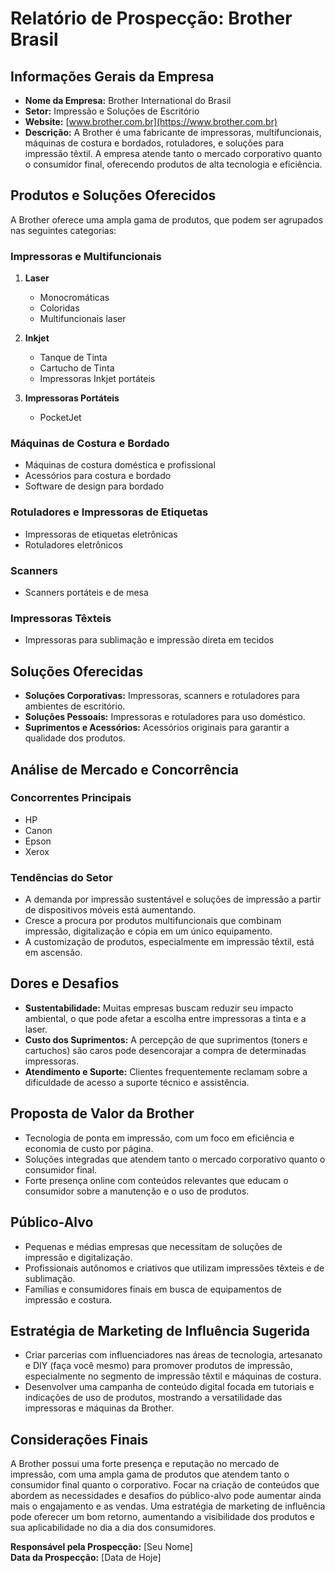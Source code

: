 # Relatório de Prospecção: Brother Brasil

## Informações Gerais da Empresa
- **Nome da Empresa:** Brother International do Brasil
- **Setor:** Impressão e Soluções de Escritório
- **Website:** [www.brother.com.br](https://www.brother.com.br)
- **Descrição:** A Brother é uma fabricante de impressoras, multifuncionais, máquinas de costura e bordados, rotuladores, e soluções para impressão têxtil. A empresa atende tanto o mercado corporativo quanto o consumidor final, oferecendo produtos de alta tecnologia e eficiência.

## Produtos e Soluções Oferecidos
A Brother oferece uma ampla gama de produtos, que podem ser agrupados nas seguintes categorias:

### Impressoras e Multifuncionais
1. **Laser**
   - Monocromáticas
   - Coloridas
   - Multifuncionais laser

2. **Inkjet**
   - Tanque de Tinta
   - Cartucho de Tinta
   - Impressoras Inkjet portáteis

3. **Impressoras Portáteis**
   - PocketJet

### Máquinas de Costura e Bordado
- Máquinas de costura doméstica e profissional
- Acessórios para costura e bordado
- Software de design para bordado

### Rotuladores e Impressoras de Etiquetas
- Impressoras de etiquetas eletrônicas
- Rotuladores eletrônicos

### Scanners
- Scanners portáteis e de mesa

### Impressoras Têxteis
- Impressoras para sublimação e impressão direta em tecidos

## Soluções Oferecidas
- **Soluções Corporativas:** Impressoras, scanners e rotuladores para ambientes de escritório.
- **Soluções Pessoais:** Impressoras e rotuladores para uso doméstico.
- **Suprimentos e Acessórios:** Acessórios originais para garantir a qualidade dos produtos.

## Análise de Mercado e Concorrência
### Concorrentes Principais
- HP
- Canon
- Epson
- Xerox

### Tendências do Setor
- A demanda por impressão sustentável e soluções de impressão a partir de dispositivos móveis está aumentando.
- Cresce a procura por produtos multifuncionais que combinam impressão, digitalização e cópia em um único equipamento.
- A customização de produtos, especialmente em impressão têxtil, está em ascensão.

## Dores e Desafios
- **Sustentabilidade:** Muitas empresas buscam reduzir seu impacto ambiental, o que pode afetar a escolha entre impressoras a tinta e a laser.
- **Custo dos Suprimentos:** A percepção de que suprimentos (toners e cartuchos) são caros pode desencorajar a compra de determinadas impressoras.
- **Atendimento e Suporte:** Clientes frequentemente reclamam sobre a dificuldade de acesso a suporte técnico e assistência.

## Proposta de Valor da Brother
- Tecnologia de ponta em impressão, com um foco em eficiência e economia de custo por página.
- Soluções integradas que atendem tanto o mercado corporativo quanto o consumidor final.
- Forte presença online com conteúdos relevantes que educam o consumidor sobre a manutenção e o uso de produtos.

## Público-Alvo
- Pequenas e médias empresas que necessitam de soluções de impressão e digitalização.
- Profissionais autônomos e criativos que utilizam impressões têxteis e de sublimação.
- Famílias e consumidores finais em busca de equipamentos de impressão e costura.

## Estratégia de Marketing de Influência Sugerida
- Criar parcerias com influenciadores nas áreas de tecnologia, artesanato e DIY (faça você mesmo) para promover produtos de impressão, especialmente no segmento de impressão têxtil e máquinas de costura.
- Desenvolver uma campanha de conteúdo digital focada em tutoriais e indicações de uso de produtos, mostrando a versatilidade das impressoras e máquinas da Brother.

## Considerações Finais
A Brother possui uma forte presença e reputação no mercado de impressão, com uma ampla gama de produtos que atendem tanto o consumidor final quanto o corporativo. Focar na criação de conteúdos que abordem as necessidades e desafios do público-alvo pode aumentar ainda mais o engajamento e as vendas. Uma estratégia de marketing de influência pode oferecer um bom retorno, aumentando a visibilidade dos produtos e sua aplicabilidade no dia a dia dos consumidores.

**Responsável pela Prospecção:** [Seu Nome]  
**Data da Prospecção:** [Data de Hoje]  
